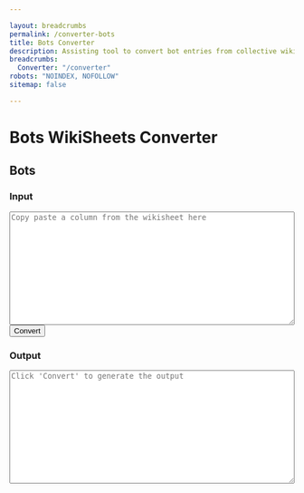 ```yaml
---

layout: breadcrumbs
permalink: /converter-bots
title: Bots Converter
description: Assisting tool to convert bot entries from collective wiki sheets to wiki pages
breadcrumbs:
  Converter: "/converter"
robots: "NOINDEX, NOFOLLOW"
sitemap: false

---
```


# Bots WikiSheets Converter


<h2 id="bots">Bots</h2>

<div id="autoconverter-bots">
	<h3>Input</h3>
	<textarea id="input-bots" placeholder="Copy paste a column from the wikisheet here"></textarea>
	<button id="convert-bots">Convert</button>
	<h3>Output</h3>
	<textarea id="output-bots" placeholder="Click &#39;Convert&#39; to generate the output"></textarea>
</div>

<style type="text/css">
#autoconverter-bots textarea {
	width: 100%;
	height: 200px;
}
</style>

<script type="text/javascript">
	
var botRows = ["contributors", "updatedAt", "# Wiki page infos", "title", "name", "description", "imageUrl", "breadcrumbs", "  Bots", "  -_class_-", "# Bot infos", "botName", "botDescription", "botImageUrl", "botType", "botRarity", "botRaritySortOrder", "botAcquisition", "botOpinion", "searchKeywords", "# Abilities infos", "ability1Name", "ability1Info", "ability1Description", "ability2Name", "ability2Info", "ability2Description", "ability3Name", "ability3Info", "ability3Description", "# AI tree infos", "ai1aName", "ai1aDescription", "ai1bName", "ai1bDescription", "ai2aName", "ai2aDescription", "ai2bName", "ai2bDescription", "ai3aName", "ai3aDescription", "ai3bName", "ai3bDescription", "ai4aName", "ai4aDescription", "ai4bName", "ai4bDescription", "ai5aName", "ai5aDescription", "ai5bName", "ai5bDescription", "# Stats infos", "lvl1Hp", "lvl1Dmg", "lvl1Dps", "lvl1Speed", "lvl10Hp", "lvl10Dmg", "lvl10Dps", "lvl20Hp", "lvl20Dmg", "lvl20Dps", "lvl25Hp", "lvl25Dmg", "lvl25Dps", "lvl30Hp", "lvl30Dmg", "lvl30Dps", "# Upgrade infos", "epicMat", "rareMat", "specialMat", "commonMat1", "commonMat2", "commonMat3"]	;

function select(s){
	return s.split('__begin__\n')[1].split('\n__end__')[0]
}
function decorate(s){
	return '---\nlayout: bot\n'+s+'\n---'
}

// Hotfix on top of hot mess because the mobile Sheet app corrupts the clipboard for some reason
// demo: https://cdn.discordapp.com/attachments/923509490307977227/986282674337484881/XRecorder_Edited_14062022_165448.mp4
function fixVal(val){
    if (val.match("''/")){
        val = val.replaceAll("''",'___').replaceAll("'",'').replaceAll('___',"'")
    }
    return val
}
function formatStr(str){
	var i=0;
	return	decorate(
		select(str).replaceAll('"\nhttp', 'http',).split('\n')
			.map(function(line){return line.replaceAll('"','')})
			.map(function(val){return botRows[i++]+': "'+fixVal(val)+'"'})
			.join('\n').replace(/#.*"_?_?"/g,'\n').replaceAll('__','')
		)
}
function convertFromFields(){
	var input = document.querySelector('#input-bots').value;
	var freeform = input.split('__end__').length > 1 ? input.split('__end__')[1] : '';
	var str = formatStr(input);
	var botClass = str.split('botType: "')[1].split('"')[0]
	document.querySelector('#output-bots').value = str.replace('-_class_-: "', botClass+': "').replace('breadcrumbs: ""', 'breadcrumbs:')+'\n\n'+freeform.replace(/^\s*"/,'').replace(/"\s*$/,'')+'\n';
}
document.querySelector('#convert-bots').onclick = convertFromFields;

function trimInput(){
	document.querySelector('#input-bots').value = document.querySelector('#input-bots').value.trim();
	console.log(document.querySelector('#input-bots').value.trim())
}
document.querySelector('#input-bots').addEventListener('input', trimInput, false);
</script>
